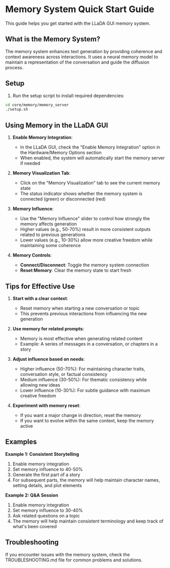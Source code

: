 # Memory System Quick Start Guide

This guide helps you get started with the LLaDA GUI memory system.

## What is the Memory System?

The memory system enhances text generation by providing coherence and context awareness across interactions. It uses a neural memory model to maintain a representation of the conversation and guide the diffusion process.

## Setup

1. Run the setup script to install required dependencies:

```bash
cd core/memory/memory_server
./setup.sh
```

## Using Memory in the LLaDA GUI

1. **Enable Memory Integration**:
   - In the LLaDA GUI, check the "Enable Memory Integration" option in the Hardware/Memory Options section
   - When enabled, the system will automatically start the memory server if needed

2. **Memory Visualization Tab**:
   - Click on the "Memory Visualization" tab to see the current memory state
   - The status indicator shows whether the memory system is connected (green) or disconnected (red)

3. **Memory Influence**:
   - Use the "Memory Influence" slider to control how strongly the memory affects generation
   - Higher values (e.g., 50-70%) result in more consistent outputs related to previous generations
   - Lower values (e.g., 10-30%) allow more creative freedom while maintaining some coherence

4. **Memory Controls**:
   - **Connect/Disconnect**: Toggle the memory system connection
   - **Reset Memory**: Clear the memory state to start fresh

## Tips for Effective Use

1. **Start with a clear context**:
   - Reset memory when starting a new conversation or topic
   - This prevents previous interactions from influencing the new generation

2. **Use memory for related prompts**:
   - Memory is most effective when generating related content
   - Example: A series of messages in a conversation, or chapters in a story

3. **Adjust influence based on needs**:
   - Higher influence (50-70%): For maintaining character traits, conversation style, or factual consistency
   - Medium influence (30-50%): For thematic consistency while allowing new ideas
   - Lower influence (10-30%): For subtle guidance with maximum creative freedom

4. **Experiment with memory reset**:
   - If you want a major change in direction, reset the memory
   - If you want to evolve within the same context, keep the memory active

## Examples

**Example 1: Consistent Storytelling**
1. Enable memory integration
2. Set memory influence to 40-50%
3. Generate the first part of a story
4. For subsequent parts, the memory will help maintain character names, setting details, and plot elements

**Example 2: Q&A Session**
1. Enable memory integration
2. Set memory influence to 30-40%
3. Ask related questions on a topic
4. The memory will help maintain consistent terminology and keep track of what's been covered

## Troubleshooting

If you encounter issues with the memory system, check the TROUBLESHOOTING.md file for common problems and solutions.
